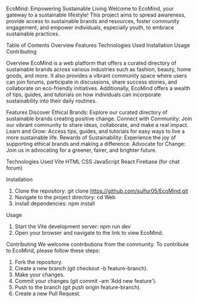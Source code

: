 EcoMind: Empowering Sustainable Living
Welcome to EcoMind, your gateway to a sustainable lifestyle! This project aims to spread awareness, provide access to sustainable brands and resources, foster community engagement, and empower individuals, especially youth, to embrace sustainable practices.


Table of Contents
	Overview
  Features
  Technologies Used
  Installation
  Usage
	Contributing


Overview
EcoMind is a web platform that offers a curated directory of sustainable brands across various industries such as fashion, beauty, home goods, and more. It also provides a vibrant community space where users can join forums, participate in discussions, share success stories, and collaborate on eco-friendly initiatives. Additionally, EcoMind offers a wealth of tips, guides, and tutorials on how individuals can incorporate sustainability into their daily routines.


Features
	Discover Ethical Brands: Explore our curated directory of sustainable brands creating positive change.
	Connect with Community: Join our vibrant community to share ideas, collaborate, and make a real impact.
	Learn and Grow: Access tips, guides, and tutorials for easy ways to live a more sustainable life.
	Rewards of Sustainability: Experience the joy of supporting ethical brands and making a difference.
	Advocate for Change: Join us in advocating for a greener, fairer, and brighter future.


Technologies Used
	Vite
	HTML
	CSS
	JavaScript
	React
	Firebase (for chat forum)


Installation
1.	Clone the repository: git clone https://github.com/sulfur05/EcoMind.git
2.	Navigate to the project directory: cd Web
3.	Install dependencies: npm install

Usage
1.	Start the Vite development server: npm run dev
2.	Open your browser and navigate to the link to view EcoMind.

Contributing
We welcome contributions from the community. To contribute to EcoMind, please follow these steps:
1.	Fork the repository.
2.	Create a new branch (git checkout -b feature-branch).
3.	Make your changes.
4.	Commit your changes (git commit -am 'Add new feature').
5.	Push to the branch (git push origin feature-branch).
6.	Create a new Pull Request.
